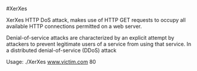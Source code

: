 #XerXes


XerXes HTTP DoS attack, makes use of HTTP GET requests to occupy all available HTTP connections permitted on a web server.

Denial-of-service attacks are characterized by an explicit attempt by attackers to prevent legitimate users of a service from using that service. In a distributed denial-of-service (DDoS) attack

Usage: ./XerXes www.victim.com 80 
